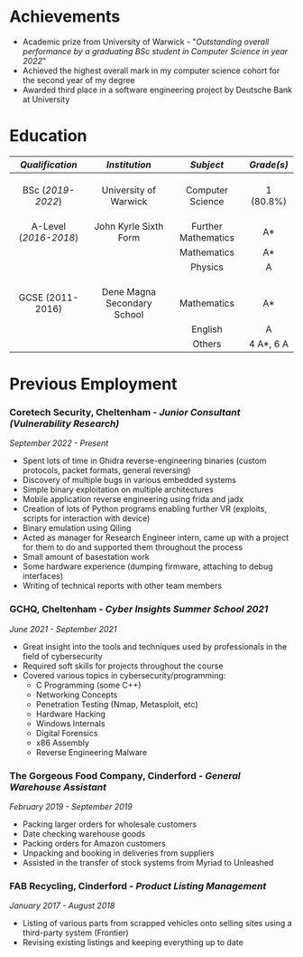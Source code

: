
# Achievements

- Academic prize from University of Warwick - "*Outstanding overall performance by a graduating BSc student in Computer Science in year 2022*"
- Achieved the highest overall mark in my computer science cohort for the second year of my degree
- Awarded third place in a software engineering project by Deutsche Bank at University

# Education

|    *Qualification*    |        *Institution*        |      *Subject*      | *Grade(s)* |
| :-------------------: | :-------------------------: | :-----------------: | :--------: |
|                       |                             |                     |            |
|                       |                             |                     |            |
|                       |                             |                     |            |
|   BSc (*2019-2022*)   |    University of Warwick    |  Computer Science   | 1 (80.8%)  |
|                       |                             |                     |            |
|                       |                             |                     |            |
|                       |                             |                     |            |
| A-Level (*2016-2018*) |    John Kyrle Sixth Form    | Further Mathematics |     A*     |
|                       |                             |     Mathematics     |     A*     |
|                       |                             |       Physics       |     A      |
|                       |                             |                     |            |
|                       |                             |                     |            |
|                       |                             |                     |            |
|   GCSE (2011-2016)    | Dene Magna Secondary School |     Mathematics     |     A*     |
|                       |                             |       English       |     A      |
|                       |                             |       Others        | 4 A*, 6 A  |


# Previous Employment

### Coretech Security, Cheltenham - *Junior Consultant (Vulnerability Research)*
*September 2022 - Present*

- Spent lots of time in Ghidra reverse-engineering binaries (custom protocols, packet formats, general reversing)
- Discovery of multiple bugs in various embedded systems
- Simple binary exploitation on multiple architectures
- Mobile application reverse engineering using frida and jadx
- Creation of lots of Python programs enabling further VR (exploits, scripts for interaction with device)
- Binary emulation using Qiling
- Acted as manager for Research Engineer intern, came up with a project for them to do and supported them throughout the process
- Small amount of basestation work
- Some hardware experience (dumping firmware, attaching to debug interfaces)
- Writing of technical reports with other team members

### GCHQ, Cheltenham - *Cyber Insights Summer School 2021*
*June 2021 - September 2021*

- Great insight into the tools and techniques used by professionals in the field of cybersecurity
- Required soft skills for projects throughout the course
- Covered various topics in cybersecurity/programming:
    - C Programming (some C++)
    - Networking Concepts
    - Penetration Testing (Nmap, Metasploit, etc)
    - Hardware Hacking
    - Windows Internals
    - Digital Forensics
    - x86 Assembly
    - Reverse Engineering Malware

### The Gorgeous Food Company, Cinderford - *General Warehouse Assistant*
*February 2019 - September 2019*

- Packing larger orders for wholesale customers
- Date checking warehouse goods
- Packing orders for Amazon customers
- Unpacking and booking in deliveries from suppliers
- Assisted in the transfer of stock systems from Myriad to Unleashed

### FAB Recycling, Cinderford - *Product Listing Management*
*January 2017 - August 2018*

- Listing of various parts from scrapped vehicles onto selling sites using a third-party system (Frontier)
- Revising existing listings and keeping everything up to date

